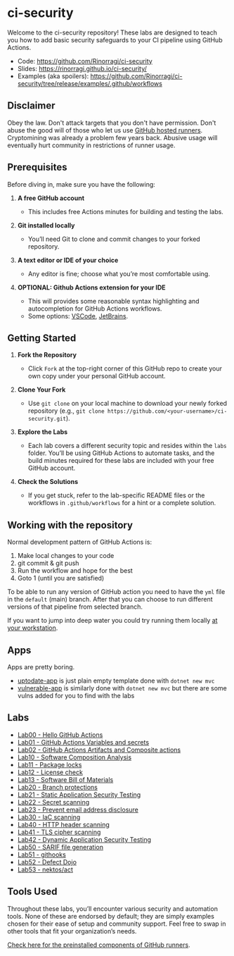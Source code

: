 # ci-security

Welcome to the ci-security repository! These labs are designed to teach you how to add basic security safeguards to your CI pipeline using GitHub Actions.

- Code: <https://github.com/Rinorragi/ci-security>
- Slides: <https://rinorragi.github.io/ci-security/>
- Examples (aka spoilers): <https://github.com/Rinorragi/ci-security/tree/release/examples/.github/workflows>

## Disclaimer

Obey the law. Don't attack targets that you don't have permission. Don't abuse the good will of those who let us use [GitHub hosted runners](https://docs.github.com/en/actions/using-github-hosted-runners/using-github-hosted-runners/about-github-hosted-runners). Cryptomining was already a problem few years back. Abusive usage will eventually hurt community in restrictions of runner usage.

## Prerequisites

Before diving in, make sure you have the following:

1. **A free GitHub account**

   - This includes free Actions minutes for building and testing the labs.

2. **Git installed locally**

   - You’ll need Git to clone and commit changes to your forked repository.

3. **A text editor or IDE of your choice**

   - Any editor is fine; choose what you’re most comfortable using.

4. **OPTIONAL: Github Actions extension for your IDE**
   - This will provides some reasonable syntax highlighting and autocompletion for GitHub Actions workflows.
   - Some options: [VSCode](https://marketplace.visualstudio.com/items?itemName=github.vscode-github-actions), [JetBrains](https://plugins.jetbrains.com/plugin/21396-github-workflow).

## Getting Started

1. **Fork the Repository**

   - Click `Fork` at the top-right corner of this GitHub repo to create your own copy under your personal GitHub account.

2. **Clone Your Fork**

   - Use `git clone` on your local machine to download your newly forked repository (e.g., `git clone https://github.com/<your-username>/ci-security.git`).

3. **Explore the Labs**

   - Each lab covers a different security topic and resides within the `labs` folder. You’ll be using GitHub Actions to automate tasks, and the build minutes required for these labs are included with your free GitHub account.

4. **Check the Solutions**
   - If you get stuck, refer to the lab-specific README files or the workflows in `.github/workflows` for a hint or a complete solution.

## Working with the repository

Normal development pattern of GitHub Actions is:

1. Make local changes to your code
2. git commit & git push
3. Run the workflow and hope for the best
4. Goto 1 (until you are satisfied)

To be able to run any version of GitHub action you need to have the `yml` file in the `default` (main) branch. After that you can choose to run different versions of that pipeline from selected branch.

If you want to jump into deep water you could try running them locally [at your workstation](/labs/lab5x-next-steps/lab53-act/README.md).

## Apps

Apps are pretty boring.

- [uptodate-app](https://github.com/Rinorragi/ci-security/tree/main/apps/uptodate-app) is just plain empty template done with `dotnet new mvc`
- [vulnerable-app](https://github.com/Rinorragi/ci-security/tree/main/apps/vulnerable-app) is similarly done with `dotnet new mvc` but there are some vulns added for you to find with the labs

## Labs

- [Lab00 - Hello GitHub Actions](/labs/lab0x-hello-github-actions/lab00-hello-github-actions/README.md)
- [Lab01 - GitHub Actions Variables and secrets](/labs/lab0x-hello-github-actions/lab01-variables-and-secrets/README.md)
- [Lab02 - GitHub Actions Artifacts and Composite actions](/labs/lab0x-hello-github-actions/lab02-reuse-and-artifacts.yml/README.md)
- [Lab10 - Software Composition Analysis](/labs/lab1x-dependencies/lab10-sca/README.md)
- [Lab11 - Package locks](/labs/lab1x-dependencies/lab11-package-locks/README.md)
- [Lab12 - License check](/labs/lab1x-dependencies/lab12-license-check/README.md)
- [Lab13 - Software Bill of Materials](/labs/lab1x-dependencies/lab13-sbom/README.md)
- [Lab20 - Branch protections](/labs/lab2x-development/lab20-branch-protections/README.md)
- [Lab21 - Static Application Security Testing](/labs/lab2x-development/lab21-sast/README.md)
- [Lab22 - Secret scanning](/labs/lab2x-development/lab22-secret-scanning/README.md)
- [Lab23 - Prevent email address disclosure](/labs/lab2x-development/lab23-prevent-email-disclosure/README.md)
- [Lab30 - IaC scanning](/labs/lab3x-infrastructure/lab30-iac-scanning/README.md)
- [Lab40 - HTTP header scanning](/labs/lab4x-testing-live-target/lab40-http-header-scanning/README.md)
- [Lab41 - TLS cipher scanning](/labs/lab4x-testing-live-target/lab41-tls-scanning/README.md)
- [Lab42 - Dynamic Application Security Testing](/labs/lab4x-testing-live-target/lab42-dast/README.md)
- [Lab50 - SARIF file generation](/labs/lab5x-next-steps/lab50-sarif/README.md)
- [Lab51 - githooks](/labs/lab5x-next-steps/lab51-githooks/README.md)
- [Lab52 - Defect Dojo](/labs/lab5x-next-steps/lab52-defect-dojo/README.md)
- [Lab53 - nektos/act](/labs/lab5x-next-steps/lab53-act/README.md)

## Tools Used

Throughout these labs, you’ll encounter various security and automation tools. None of these are endorsed by default; they are simply examples chosen for their ease of setup and community support. Feel free to swap in other tools that fit your organization’s needs.

[Check here for the preinstalled components of GitHub runners](https://github.com/actions/runner-images).
